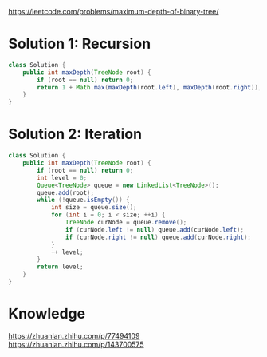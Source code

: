 https://leetcode.com/problems/maximum-depth-of-binary-tree/

# Solution 1: Recursion

```java
class Solution {
    public int maxDepth(TreeNode root) {
        if (root == null) return 0;
        return 1 + Math.max(maxDepth(root.left), maxDepth(root.right));
    }
}
```

# Solution 2: Iteration

```java
class Solution {
    public int maxDepth(TreeNode root) {
        if (root == null) return 0;
        int level = 0;
        Queue<TreeNode> queue = new LinkedList<TreeNode>();
        queue.add(root);
        while (!queue.isEmpty()) {
            int size = queue.size();
            for (int i = 0; i < size; ++i) {
                TreeNode curNode = queue.remove();
                if (curNode.left != null) queue.add(curNode.left);
                if (curNode.right != null) queue.add(curNode.right);
            }
            ++ level; 
        }
        return level;
    }
}
```

# Knowledge

https://zhuanlan.zhihu.com/p/77494109  
https://zhuanlan.zhihu.com/p/143700575  


